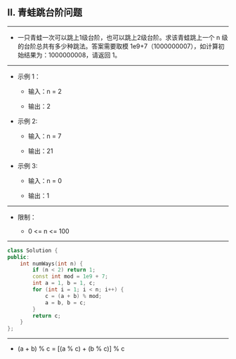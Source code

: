 ## II. 青蛙跳台阶问题

--------------------

- 一只青蛙一次可以跳上1级台阶，也可以跳上2级台阶。求该青蛙跳上一个 n 级的台阶总共有多少种跳法。答案需要取模 1e9+7（1000000007），如计算初始结果为：1000000008，请返回 1。

--------------------

- 示例 1：

    - 输入：n = 2

    - 输出：2

- 示例 2:

    - 输入：n = 7

    - 输出：21

- 示例 3:

    - 输入：n = 0

    - 输出：1

--------------------

- 限制：

    - 0 <= n <= 100

--------------------

```cpp
class Solution {
public:
    int numWays(int n) {
        if (n < 2) return 1;
        const int mod = 1e9 + 7;
        int a = 1, b = 1, c;
        for (int i = 1; i < n; i++) {
            c = (a + b) % mod;
            a = b, b = c;
        }
        return c;
    }
};
```
--------------------

- (a + b) % c = [(a % c) + (b % c)] % c
